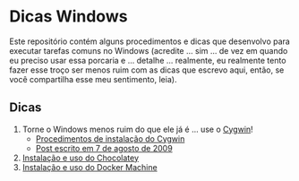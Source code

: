 # Dicas Windows

Este repositório contém alguns procedimentos e dicas que desenvolvo para executar tarefas comuns no Windows (acredite ... sim ... de vez em quando eu preciso usar essa porcaria e ... detalhe ... realmente, eu realmente tento fazer esse troço ser menos ruim com as dicas que escrevo aqui, então, se você compartilha esse meu sentimento, leia).

## Dicas

1. Torne o Windows menos ruim do que ele já é ... use o [Cygwin](http://cygwin.com)!
    * [Procedimentos de instalação do Cygwin](instalacao-cygwin.asciidoc)
    * [Post escrito em 7 de agosto de 2009](http://blog.paulojeronimo.info/2009/08/como-tornar-o-windows-do-seu-trabalho.html)
1. [Instalação e uso do Chocolatey](chocolatey.md)
1. [Instalação e uso do Docker Machine](docker-machine.md)
